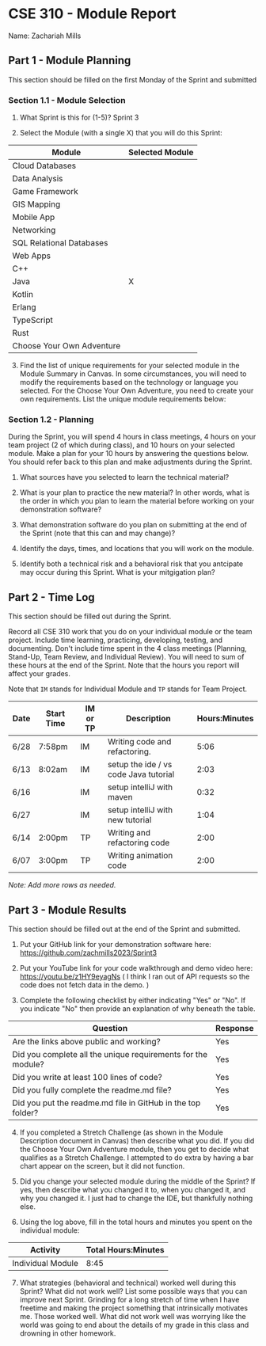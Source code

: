 # CSE 310 - Module Report

Name: Zachariah Mills

## Part 1 - Module Planning

This section should be filled on the first Monday of the Sprint and submitted

### Section 1.1 - Module Selection

1. What Sprint is this for (1-5)?
Sprint 3

2. Select the Module (with a single X) that you will do this Sprint:

|Module                   |Selected Module|
|-------------------------|---------------|
|Cloud Databases          |               |
|Data Analysis            |               |
|Game Framework           |               |
|GIS Mapping              |               |
|Mobile App               |               |
|Networking               |               |
|SQL Relational Databases |               |
|Web Apps                 |               |
|C++                      |               |
|Java                     |     X         |
|Kotlin                   |               |
|Erlang                   |               |
|TypeScript               |               |
|Rust                     |               |
|Choose Your Own Adventure|               |

3. Find the list of unique requirements for your selected module in the Module Summary in Canvas.  In some circumstances, you will need to modify the requirements based on the technology or language you selected.  For the Choose Your Own Adventure, you need to create your own requirements.  List the unique module requirements below:

### Section 1.2 - Planning

During the Sprint, you will spend 4 hours in class meetings, 4 hours on your team project (2 of which during class), and 10 hours on your selected module.  Make a plan for your 10 hours by answering the questions below.  You should refer back to this plan and make adjustments during the Sprint.

1. What sources have you selected to learn the technical material?

2. What is your plan to practice the new material?  In other words, what is the order in which you plan to learn the material before working on your demonstration software?

3. What demonstration software do you plan on submitting at the end of the Sprint (note that this can and may change)?

4. Identify the days, times, and locations that you will work on the module.

5. Identify both a technical risk and a behavioral risk that you antcipate may occur during this Sprint.  What is your mitgigation plan?


## Part 2 - Time Log

This section should be filled out during the Sprint. 

Record all CSE 310 work that you do on your individual module or the team project.  Include time learning, practicing, developing, testing, and documenting.  Don't include time spent in the 4 class meetings (Planning, Stand-Up, Team Review, and Individual Review).  You will need to sum of these hours at the end of the Sprint. Note that the hours you report will affect your grades.

Note that `IM` stands for Individual Module and `TP` stands for Team Project.  

|Date      |Start Time|IM or TP|Description                                 |Hours:Minutes|
|----------|----------|--------|--------------------------------------------|-------------|
|    6/28  |  7:58pm  |     IM | Writing code and refactoring.              |   5:06      |
|    6/13  |  8:02am  |     IM | setup the ide / vs code Java tutorial      |   2:03      |
|    6/16  |          |     IM | setup intelliJ with maven                  |   0:32      |
|    6/27  |          |     IM | setup intelliJ with new tutorial           |   1:04      |
|    6/14  |  2:00pm  |     TP | Writing and refactoring code               |   2:00      |
|    6/07  | 3:00pm   |     TP | Writing animation code                     |   2:00      |

_Note: Add more rows as needed._


## Part 3 - Module Results

This section should be filled out at the end of the Sprint and submitted.

1. Put your GitHub link for your demonstration software here: 
https://github.com/zachmills2023/Sprint3

2. Put your YouTube link for your code walkthrough and demo video here:
https://youtu.be/z1HY9eyagNs ( I think I ran out of API requests so the code does not fetch data in the demo. )

3. Complete the following checklist by either indicating "Yes" or "No". If you indicate "No" then provide an explanation of why beneath the table.

|Question                                                    |Response|
|------------------------------------------------------------|--------|
|Are the links above public and working?                     |    Yes    |
|Did you complete all the unique requirements for the module?|      Yes  |
|Did you write at least 100 lines of code?                   |    Yes    |
|Did you fully complete the readme.md file?                  |    Yes    |
|Did you put the readme.md file in GitHub in the top folder? |     Yes   |

4. If you completed a Stretch Challenge (as shown in the Module Description document in Canvas) then describe what you did.  If you did the Choose Your Own Adventure module, then you get to decide what qualifies as a Stretch Challenge.
I attempted to do extra by having a bar chart appear on the screen, but it did not function.

5. Did you change your selected module during the middle of the Sprint?  If yes, then describe what you changed it to, when you changed it, and why you changed it.
I just had to change the IDE, but thankfully nothing else.

6. Using the log above, fill in the total hours and minutes you spent on the individual module:

|Activity         |Total Hours:Minutes|
|-----------------|-------------------|
|Individual Module|       8:45        |

7. What strategies (behavioral and technical) worked well during this Sprint?  What did not work well?  List some possible ways that you can improve next Sprint.
Grinding for a long stretch of time when I have freetime and making the project something that intrinsically motivates me. Those worked well. 
What did not work well was worrying like the world was going to end about the details of my grade in this class and drowning in other homework.
